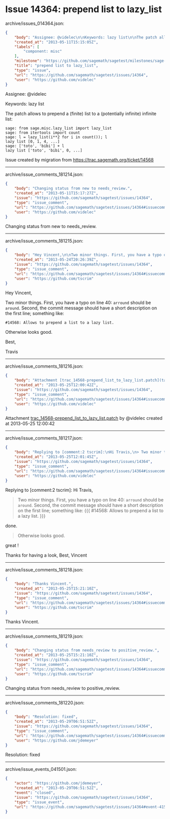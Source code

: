 # Issue 14364: prepend list to lazy_list

archive/issues_014364.json:
```json
{
    "body": "Assignee: @videlec\n\nKeywords: lazy list\n\nThe patch allows to prepend a (finite) list to a (potentially infinite) infinite list:\n\n```\nsage: from sage.misc.lazy_list import lazy_list\nsage: from itertools import count\nsage: l = lazy_list(i**2 for i in count()); l\nlazy list [0, 1, 4, ...]\nsage: ['toto', 'bibi'] + l\nlazy list ['toto', 'bibi', 0, ...]\n```\n\n\nIssue created by migration from https://trac.sagemath.org/ticket/14568\n\n",
    "created_at": "2013-05-11T15:15:05Z",
    "labels": [
        "component: misc"
    ],
    "milestone": "https://github.com/sagemath/sagetest/milestones/sage-5.10",
    "title": "prepend list to lazy_list",
    "type": "issue",
    "url": "https://github.com/sagemath/sagetest/issues/14364",
    "user": "https://github.com/videlec"
}
```
Assignee: @videlec

Keywords: lazy list

The patch allows to prepend a (finite) list to a (potentially infinite) infinite list:

```
sage: from sage.misc.lazy_list import lazy_list
sage: from itertools import count
sage: l = lazy_list(i**2 for i in count()); l
lazy list [0, 1, 4, ...]
sage: ['toto', 'bibi'] + l
lazy list ['toto', 'bibi', 0, ...]
```


Issue created by migration from https://trac.sagemath.org/ticket/14568





---

archive/issue_comments_181214.json:
```json
{
    "body": "Changing status from new to needs_review.",
    "created_at": "2013-05-11T15:17:27Z",
    "issue": "https://github.com/sagemath/sagetest/issues/14364",
    "type": "issue_comment",
    "url": "https://github.com/sagemath/sagetest/issues/14364#issuecomment-181214",
    "user": "https://github.com/videlec"
}
```

Changing status from new to needs_review.



---

archive/issue_comments_181215.json:
```json
{
    "body": "Hey Vincent,\n\nTwo minor things. First, you have a typo on line 40: `arround` should be `around`. Second, the commit message should have a short description on the first line; something like:\n\n```\n#14568: Allows to prepend a list to a lazy list.\n```\n\nOtherwise looks good.\n\nBest,\n\nTravis",
    "created_at": "2013-05-24T20:26:39Z",
    "issue": "https://github.com/sagemath/sagetest/issues/14364",
    "type": "issue_comment",
    "url": "https://github.com/sagemath/sagetest/issues/14364#issuecomment-181215",
    "user": "https://github.com/tscrim"
}
```

Hey Vincent,

Two minor things. First, you have a typo on line 40: `arround` should be `around`. Second, the commit message should have a short description on the first line; something like:

```
#14568: Allows to prepend a list to a lazy list.
```

Otherwise looks good.

Best,

Travis



---

archive/issue_comments_181216.json:
```json
{
    "body": "Attachment [trac_14568-prepend_list_to_lazy_list.patch](tarball://root/attachments/some-uuid/ticket14568/trac_14568-prepend_list_to_lazy_list.patch) by @videlec created at 2013-05-25 12:00:42",
    "created_at": "2013-05-25T12:00:42Z",
    "issue": "https://github.com/sagemath/sagetest/issues/14364",
    "type": "issue_comment",
    "url": "https://github.com/sagemath/sagetest/issues/14364#issuecomment-181216",
    "user": "https://github.com/videlec"
}
```

Attachment [trac_14568-prepend_list_to_lazy_list.patch](tarball://root/attachments/some-uuid/ticket14568/trac_14568-prepend_list_to_lazy_list.patch) by @videlec created at 2013-05-25 12:00:42



---

archive/issue_comments_181217.json:
```json
{
    "body": "Replying to [comment:2 tscrim]:\nHi Travis,\n> Two minor things. First, you have a typo on line 40: `arround` should be `around`. Second, the commit message should have a short description on the first line; something like:\n> {{{\n> #14568: Allows to prepend a list to a lazy list.\n> }}}\n\ndone.\n\n> Otherwise looks good.\n\ngreat !\n\nThanks for having a look,\nBest,\nVincent",
    "created_at": "2013-05-25T12:01:45Z",
    "issue": "https://github.com/sagemath/sagetest/issues/14364",
    "type": "issue_comment",
    "url": "https://github.com/sagemath/sagetest/issues/14364#issuecomment-181217",
    "user": "https://github.com/videlec"
}
```

Replying to [comment:2 tscrim]:
Hi Travis,
> Two minor things. First, you have a typo on line 40: `arround` should be `around`. Second, the commit message should have a short description on the first line; something like:
> {{{
> #14568: Allows to prepend a list to a lazy list.
> }}}

done.

> Otherwise looks good.

great !

Thanks for having a look,
Best,
Vincent



---

archive/issue_comments_181218.json:
```json
{
    "body": "Thanks Vincent.",
    "created_at": "2013-05-25T15:21:10Z",
    "issue": "https://github.com/sagemath/sagetest/issues/14364",
    "type": "issue_comment",
    "url": "https://github.com/sagemath/sagetest/issues/14364#issuecomment-181218",
    "user": "https://github.com/tscrim"
}
```

Thanks Vincent.



---

archive/issue_comments_181219.json:
```json
{
    "body": "Changing status from needs_review to positive_review.",
    "created_at": "2013-05-25T15:21:10Z",
    "issue": "https://github.com/sagemath/sagetest/issues/14364",
    "type": "issue_comment",
    "url": "https://github.com/sagemath/sagetest/issues/14364#issuecomment-181219",
    "user": "https://github.com/tscrim"
}
```

Changing status from needs_review to positive_review.



---

archive/issue_comments_181220.json:
```json
{
    "body": "Resolution: fixed",
    "created_at": "2013-05-29T06:51:52Z",
    "issue": "https://github.com/sagemath/sagetest/issues/14364",
    "type": "issue_comment",
    "url": "https://github.com/sagemath/sagetest/issues/14364#issuecomment-181220",
    "user": "https://github.com/jdemeyer"
}
```

Resolution: fixed



---

archive/issue_events_041501.json:
```json
{
    "actor": "https://github.com/jdemeyer",
    "created_at": "2013-05-29T06:51:52Z",
    "event": "closed",
    "issue": "https://github.com/sagemath/sagetest/issues/14364",
    "type": "issue_event",
    "url": "https://github.com/sagemath/sagetest/issues/14364#event-41501"
}
```
